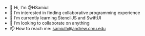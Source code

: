 - 👋 Hi, I’m @HSamiul
- 👀 I’m interested in finding collaborative programming experience
- 🌱 I’m currently learning StencilJS and SwiftUI
- 💞️ I’m looking to collaborate on anything
- 📫 How to reach me: samiulh@andrew.cmu.edu

<!---
HSamiul/HSamiul is a ✨ special ✨ repository because its `README.md` (this file) appears on your GitHub profile.
You can click the Preview link to take a look at your changes.
--->
